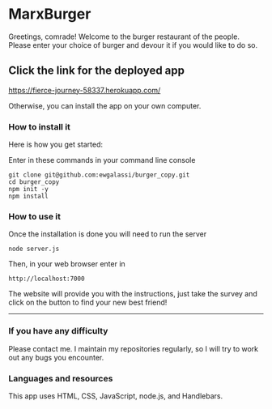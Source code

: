 # MarxBurger

Greetings, comrade!  Welcome to the burger restaurant of the people.  Please enter your choice of burger and devour it if you would like to do so.

## Click the link for the deployed app

https://fierce-journey-58337.herokuapp.com/

Otherwise, you can install the app on your own computer.

### How to install it
Here is how you get started:

Enter in these commands in your command line console
```
git clone git@github.com:ewgalassi/burger_copy.git
cd burger_copy
npm init -y
npm install
```

### How to use it
Once the installation is done you will need to run the server
```
node server.js
```

Then, in your web browser enter in
```
http://localhost:7000
```

The website will provide you with the instructions, just take the survey and click on the button to find your new best friend!

- - -

### If you have any difficulty
Please contact me.  I maintain my repositories regularly, so I will try to work out any bugs you encounter.


### Languages and resources
This app uses HTML, CSS, JavaScript, node.js, and Handlebars.
